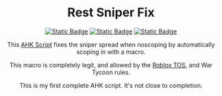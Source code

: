 <h1 align="center">
Rest Sniper Fix
</h1>

<p align="center">
<a href= "https://github.com/rest-sniperfix/LICENSE"><img alt="Static Badge" src="https://img.shields.io/badge/LICENSE-UnLicense-Blue?style=for-the-badge&logo=github&color=blue"></a>
<a href= "https://github.com/rest/sniperfix/releases"><img alt="Static Badge" src="https://img.shields.io/badge/RELEASE-V2.2.1-Blue?style=for-the-badge&color=blue"></a>
<a href= "https://www.autohotkey.com"><img alt="Static Badge" src="https://img.shields.io/badge/MADE%20WITH-AHK-Blue?style=for-the-badge&color=blue"></a>



</p>

<p align="center">
This <a href= https://www.autohotkey.com/>AHK Script</a> fixes the sniper spread when noscoping
by automatically scoping in with a macro.
</p>

<p align="center">
This macro is completely legit, and allowed by the <a href= https://en.help.roblox.com/hc/en-us/articles/115004647846-Roblox-Terms-of-Use/>Roblox TOS</a>,
and War Tycoon rules.
</p>

<p align="center">
This is my first complete AHK script. It's not close to completion.
</p>
